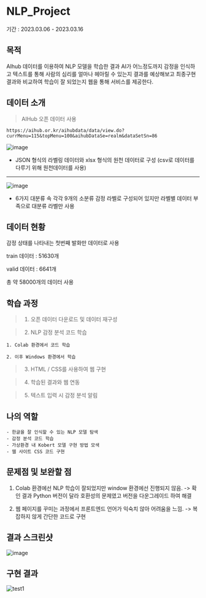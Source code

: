 # NLP_Project

기간 : 2023.03.06 - 2023.03.16


## 목적 
AIhub 데이터를 이용하여 NLP 모델을 학습한 결과 AI가 어느정도까지 감정을 인식하고 텍스트를 통해 사람의 심리를 얼마나 헤아릴 수 있는지 결과를 예상해보고 최종구현 결과와 비교하여 학습이 잘 되었는지 웹을 통해 서비스를 제공한다.

## 데이터 소개
> AIHub 오픈 데이터 사용

    https://aihub.or.kr/aihubdata/data/view.do?currMenu=115&topMenu=100&aihubDataSe=realm&dataSetSn=86


![image](https://user-images.githubusercontent.com/115756142/226775924-d184a048-cfd4-4eea-a970-35b4e2797029.png)
- JSON 형식의 라벨링 데이터와 xlsx 형식의 원천 데이터로 구성
(csv로 데이터를 다루기 위해 원천데이터를 사용)
***
![image](https://user-images.githubusercontent.com/115756142/226778848-80a4bd1a-c92b-4d62-a507-bbb2f391b989.png)
- 6가지 대분류 속 각각 9개의 소분류 감정 라벨로 구성되어 있지만 라벨별 데이터 부족으로 대분류 라벨만 사용

## 데이터 현황
감정 상태를 나타내는 첫번째 발화만 데이터로 사용

train 데이터 : 51630개

valid 데이터 : 6641개 

총 약 58000개의 데이터 사용

## 학습 과정

> 1) 오픈 데이터 다운로드 및 데이터 재구성

> 2) NLP 감정 분석 코드 학습

    1. Colab 환경에서 코드 학습

    2. 이후 Windows 환경에서 학습 

> 3) HTML / CSS를 사용하여 웹 구현

> 4) 학습된 결과와 웹 연동

> 5) 텍스트 입력 시 감정 분석 알림

## 나의 역할

    - 한글을 잘 인식할 수 있는 NLP 모델 탐색
    - 감정 분석 코드 학습
    - 가상환경 내 Kobert 모델 구현 방법 모색
    - 웹 사이트 CSS 코드 구현


## 문제점 및 보완할 점

1. Colab 환경에선 NLP 학습이 잘되었지만 window 환경에선 진행되지 않음.
    -> 확인 결과 Python 버전이 달라 호환성의 문제였고 버전을 다운그레이드 하여 해결


2. 웹 페이지를 꾸미는 과정에서 프론트엔드 언어가 익숙치 않아 어려움을 느낌.
    -> 복잡하지 않게 간단한 코드로 구현


## 결과 스크린샷
![image](https://user-images.githubusercontent.com/115756142/226574133-3820cb87-55d2-493f-ba76-9fd81221b788.png)


## 구현 결과
![test1](https://user-images.githubusercontent.com/115756142/226573798-e3ec8549-2e8c-4c79-b171-a9a3ac3196d1.gif)
